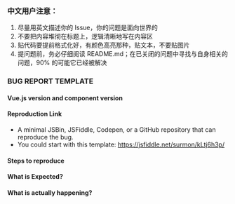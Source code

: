 
### 中文用户注意：
1. 尽量用英文描述你的 Issue，你的问题是面向世界的
2. 不要把内容堆彻在标题上，逻辑清晰地写在内容区
3. 贴代码要提前格式化好，有颜色高亮那种，贴文本，不要贴图片
4. 提问题前，务必仔细阅读 README.md；在已关闭的问题中寻找与自身相关的问题，90% 的可能它已经被解决

### BUG REPORT TEMPLATE

#### Vue.js version and component version

#### Reproduction Link
- A minimal JSBin, JSFiddle, Codepen, or a GitHub repository that can reproduce the bug.
- You could start with this template: https://jsfiddle.net/surmon/kLtj6h3p/

#### Steps to reproduce

#### What is Expected?

#### What is actually happening?
